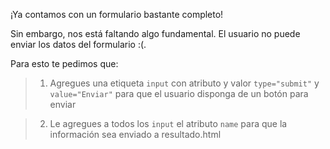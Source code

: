 ¡Ya contamos con un formulario bastante completo!

Sin embargo, nos está faltando algo fundamental. El usuario no puede enviar los datos del formulario :(.

Para esto te pedimos que:

> 1. Agregues una etiqueta `input` con atributo y valor `type="submit"` y `value="Enviar"` para que el usuario disponga de un botón para enviar

> 2. Le agregues a todos los `input` el atributo `name` para que la información sea enviado a resultado.html